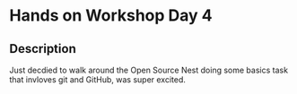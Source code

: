 # Hands on Workshop Day 4

## Description

Just decdied to walk around the Open Source Nest
doing some basics task that invloves git and GitHub, was super excited.

